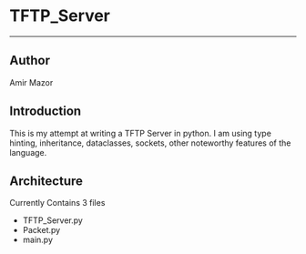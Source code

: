 # TFTP_Server
---

## Author
Amir Mazor

## Introduction
This is my attempt at writing a TFTP Server in python.
I am using type hinting, inheritance, dataclasses, sockets, other noteworthy features of the language.

## Architecture
Currently Contains 3 files
- TFTP_Server.py
- Packet.py
- main.py
